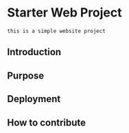 # Starter Web Project
	this is a simple website project

## Introduction

## Purpose

## Deployment

## How to contribute
